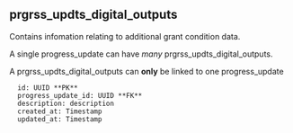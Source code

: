 ## prgrss_updts_digital_outputs

Contains infomation relating to additional grant condition data.

A single progress_update can have *many* prgrss_updts_digital_outputs.

A prgrss_updts_digital_outputs can **only** be linked to one progress_update

```
  id: UUID **PK**
  progress_update_id: UUID **FK**
  description: description
  created_at: Timestamp
  updated_at: Timestamp
```